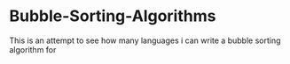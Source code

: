 # Bubble-Sorting-Algorithms
This is an attempt to see how many languages i can write a bubble sorting algorithm for
